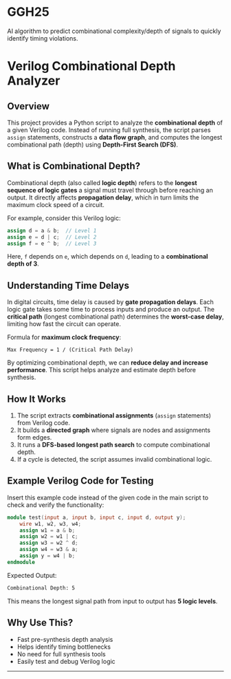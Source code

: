 # GGH25
AI algorithm to predict combinational complexity/depth of signals to quickly identify timing violations.
# Verilog Combinational Depth Analyzer

## Overview
This project provides a Python script to analyze the **combinational depth** of a given Verilog code. Instead of running full synthesis, the script parses `assign` statements, constructs a **data flow graph**, and computes the longest combinational path (depth) using **Depth-First Search (DFS)**.

## What is Combinational Depth?
Combinational depth (also called **logic depth**) refers to the **longest sequence of logic gates** a signal must travel through before reaching an output. It directly affects **propagation delay**, which in turn limits the maximum clock speed of a circuit.

For example, consider this Verilog logic:
```verilog
assign d = a & b;  // Level 1
assign e = d | c;  // Level 2
assign f = e ^ b;  // Level 3
```
Here, `f` depends on `e`, which depends on `d`, leading to a **combinational depth of 3**.

## Understanding Time Delays
In digital circuits, time delay is caused by **gate propagation delays**. Each logic gate takes some time to process inputs and produce an output. The **critical path** (longest combinational path) determines the **worst-case delay**, limiting how fast the circuit can operate.

Formula for **maximum clock frequency**:
```
Max Frequency = 1 / (Critical Path Delay)
```
By optimizing combinational depth, we can **reduce delay and increase performance**. This script helps analyze and estimate depth before synthesis.

## How It Works
1. The script extracts **combinational assignments** (`assign` statements) from Verilog code.
2. It builds a **directed graph** where signals are nodes and assignments form edges.
3. It runs a **DFS-based longest path search** to compute combinational depth.
4. If a cycle is detected, the script assumes invalid combinational logic.

## Example Verilog Code for Testing
Insert this example code instead of the given code in the main script to check and verify the functionality:
```verilog
module test(input a, input b, input c, input d, output y);
    wire w1, w2, w3, w4;
    assign w1 = a & b;
    assign w2 = w1 | c;
    assign w3 = w2 ^ d;
    assign w4 = w3 & a;
    assign y = w4 | b;
endmodule
```
Expected Output:
```bash
Combinational Depth: 5
```
This means the longest signal path from input to output has **5 logic levels**.

## Why Use This?
- Fast pre-synthesis depth analysis  
- Helps identify timing bottlenecks  
- No need for full synthesis tools  
- Easily test and debug Verilog logic  

---

